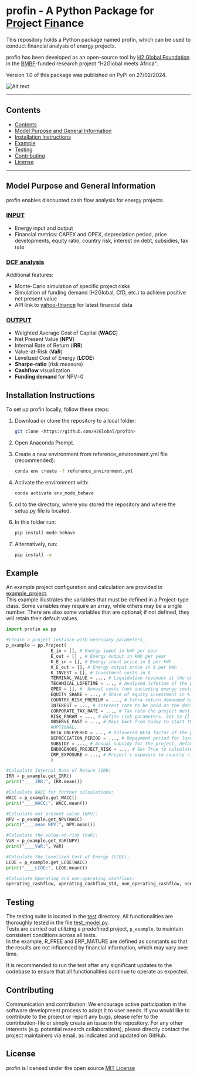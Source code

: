 # profin - A Python Package for <u>Pro</u>ject <u>Fin</u>ance

This repository holds a Python package named profin, 
which can be used to conduct financial analysis
of energy projects.

profin has been developed as an open-source tool by 
[H2 Global Foundation](https://www.h2-global.de/) 
in the [BMBF](https://www.bmbf.de/bmbf/en/home/home_node.html)-funded
research project “H2Global meets Africa".
 

Version 1.0 of this package was published on PyPI on 27/02/2024.

<img alt="Alt text" src="H2G_logo.png"/>

---
## Contents

- [Contents](#contents)
- [Model Purpose and General Information](#Model-Purpose-and-General-Information)
- [Installation Instructions](#Installation-Instructions)
- [Example](#Example)
- [Testing](#Testing)
- [Contributing](#Contributing)
- [License](#License)
---

## Model Purpose and General Information
profin enables discounted cash flow analysis for energy projects.

### <u>INPUT</u>
- Energy input and output
- Financial metrics: CAPEX and OPEX, depreciation period, price developments, 
equity ratio, country risk, interest on debt, subsidies, tax rate

### <u>DCF analysis</u>
Additional features:

- Monte-Carlo simulation of specific project risks
- Simulation of funding demand (H2Global, CfD, etc.) to achieve positive net present value
- API link to  [yahoo-finance](https://finance.yahoo.com) for latest financial data

### <u>OUTPUT</u>
- Weighted Average Cost of Capital (**WACC**)
- Net Present Value (**NPV**)
- Internal Rate of Return (**IRR**)
- Value-at-Risk (**VaR**)
- Levelized Cost of Energy (**LCOE**)
- **Sharpe-ratio** (risk measure)
- **Cashflow** visualization
- **Funding demand** for NPV=0

## Installation Instructions
To set up profin locally, follow these steps:

1. Download or clone the repository to a local folder:
   ```bash
   git clone <https://github.com/H2Global/profin>

2. Open Anaconda Prompt.

3. Create a new environment from reference_environment.yml file (recommended):
    ```bash
   conda env create -f reference_environment.yml
   
4. Activate the environment with:
    ```bash
   conda activate env_mode_behave
   
5. cd to the directory, where you stored the repository and where the setup.py file is located.

6. In this folder run:
    ```bash
   pip install mode-behave

7. Alternatively, run:
    ```bash
    pip install -e

## Example
An example project configuration and calculation are provided in
[example_project](https://github.com/H2Global/profin/blob/master/deployment/example_project.py).  
This example illustrates the variables that must be defined in a Project-type class. 
Some variables may require an array, while others may be a single number.
There are also some variables that are optional; if not defined, they will retain their default values.

```py
import profin as pp

#Create a project instance with necessary parameters_ 
p_example = pp.Project(  
                 E_in = [], # Energy input in kWh per year  
                 E_out = [] , # Energy output in kWh per year  
                 K_E_in = [], # Energy input price in $ per kWh  
                 K_E_out = [], # Energy output price in $ per kWh  
                 K_INVEST = [], # Investment costs in $  
                 TERMINAL_VALUE = ..., # Liquidation revenues at the end of the period in $  
                 TECHNICAL_LIFETIME = ..., # Analyzed lifetime of the project in years  
                 OPEX = [], #  Annual costs (not including energy costs) in $ per year  
                 EQUITY_SHARE = ..., # Share of equity investment in %  
                 COUNTRY_RISK_PREMIUM = ..., # Extra return demanded by investors for higher risks in foreign markets  
                 INTEREST = ..., # Interest rate to be paid on the debt capita   
                 CORPORATE_TAX_RATE = ..., # Tax rate the project must pay within the country of operation in %  
                 RISK_PARAM = ..., # Define risk parameters. Set to {} to ignore risk   
                 OBSERVE_PAST = ..., # Days back from today to start the 10-year data window   
                 #OPTIONAL:  
                 BETA_UNLEVERED = ..., # Unlevered BETA factor of the project, defaults to 0.54.
                 DEPRECIATION_PERIOD = ..., # Repayment period for loans and depreciation for equity in years, defaults to project's lifetime  
                 SUBSIDY = ..., # Annual subsidy for the project, defaults to 0    
                 ENDOGENOUS_PROJECT_RISK = ..., # Set True to calculate project-specific risk from RISK_PARAM, otherwise False  
                 CRP_EXPOSURE = ..., # Project's exposure to country risk, ranging from 0 to 1, defaults to 1   
                 )

#Calculate Internal Rate of Return (IRR)
IRR = p_example.get_IRR()
print("____IRR:", IRR.mean())

#Calculate WACC for further calculations: 
WACC = p_example.get_WACC()
print("____WACC:", WACC.mean())

#Calculate net present value (NPV):  
NPV = p_example.get_NPV(WACC)
print("____mean NPV:", NPV.mean())

#Calculate the value-at-risk (VaR):
VaR = p_example.get_VaR(NPV)
print("____VaR:", VaR)

#Calculate the Levelized Cost of Energy (LCOE): 
LCOE = p_example.get_LCOE(WACC)
print("____LCOE:", LCOE.mean())

#Calculate Operating and non-operating cashflows:
operating_cashflow, operating_cashflow_std, non_operating_cashflow, non_operating_cashflow_std = p_example.get_cashflows(WACC)
```

## Testing
The testing suite is located in the [test](https://github.com/H2Global/profin/tree/master/test) directory. 
All functionalities are thoroughly tested in the file [test_model.py](https://github.com/H2Global/profin/blob/master/test/test_model.py).   
Tests are carried out utilizing a predefined project, `p_example`, to maintain consistent conditions across all tests.  
In the example, R_FREE and ERP_MATURE are defined as constants
so that the results are not influenced by financial information, which may vary over time.

It is recommended to run the test after any significant updates 
to the codebase to ensure that all functionalities continue to operate as expected.


## Contributing
Communication and contribution: We encourage active participation
in the software development process to adapt it to user needs. 
If you would like to contribute to the project or report any bugs, 
please refer to the contribution-file or simply create an issue in the repository. 
For any other interests (e.g. potential research collaborations), 
please directly contact the project maintainers via email, as indicated and updated on GitHub.

## License
profin is licensed under the open source
[MIT License](https://github.com/H2Global/profin/blob/master/LICENSE.txt)
